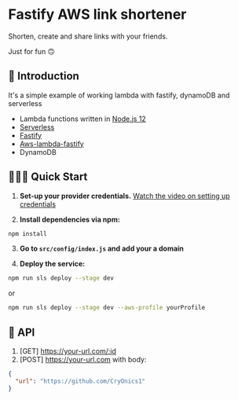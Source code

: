 # Fastify AWS link shortener
Shorten, create and share links with your friends.

Just for fun 🙃

## 📖 Introduction

It's a simple example of working lambda with fastify, dynamoDB and serverless

- Lambda functions written in [Node.js 12](https://aws.amazon.com/ru/about-aws/whats-new/2019/11/aws-lambda-supports-node-js-12/)
- [Serverless](https://github.com/serverless/serverless)
- [Fastify](https://github.com/fastify/fastify)
- [Aws-lambda-fastify](https://github.com/fastify/aws-lambda-fastify)
- DynamoDB

## 👨🏻‍💻 <a name="quick-start"></a>Quick Start
1. **Set-up your provider credentials.** [Watch the video on setting up credentials](https://www.youtube.com/watch?v=HSd9uYj2LJA)

2. **Install dependencies via npm:**
```bash
npm install
```

3. **Go to `src/config/index.js` and add your a domain**

4. **Deploy the service:**
```bash
npm run sls deploy --stage dev
```
or 
```bash
npm run sls deploy --stage dev --aws-profile yourProfile
```

## 🌈 <a name="api"></a>API

1. [GET] https://your-url.com/:id
2. [POST] https://your-url.com with body: 
```json
{
  "url": "https://github.com/CryOnics1"
}
```

